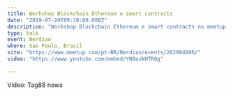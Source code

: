 ```yaml
---
title: Workshop Blockchain Ethereum e smart contracts
date: "2019-07-20T09:30:00.000Z"
description: "Workshop Blockchain Ethereum e smart contracts no meetup do grupo Nerdzao em Sao Paulo, Brasil"
type: talk
event: Nerdzao
where: Sao Paulo, Brasil
site: "https://www.meetup.com/pt-BR/Nerdzao/events/262984006/"
video: "https://www.youtube.com/embed/YN9aukHTRQg"

---
```


Video: Tag88 news




